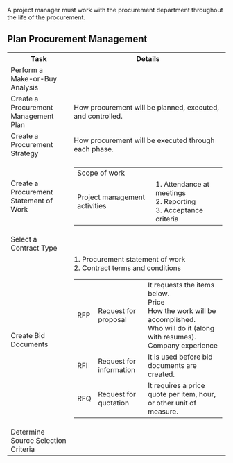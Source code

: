 A project manager must work with the procurement department throughout the life of the procurement.
<br>
<h2>Plan Procurement Management</h2>
<table>
  <tr><th>Task</th><th>Details</th></tr>
  <tr><td>Perform a Make-or-Buy Analysis</td><td></td></tr>
<tr><td>Create a Procurement Management Plan</td><td>How procurement will be planned, executed, and controlled.</td></tr>
<tr><td>Create a Procurement Strategy</td><td>How procurement will be executed through each phase.</td></tr>
  <tr>
    <td>Create a Procurement Statement of Work</td>
    <td>
      <table>
        <tr><td>Scope of work</td></tr>
        <tr><td>Project management activities</td><td>1. Attendance at meetings<br>2. Reporting<br>3. Acceptance criteria</td></tr>
      </table>
    </td>
  </tr>
  <tr><td>Select a Contract Type</td><td></td></tr>
  <tr>
    <td>Create Bid Documents</td>
    <td>
      1. Procurement statement of work<br>
      2. Contract terms and conditions<br>
      <table>
        <tr><td>RFP</td><td>Request for proposal</td>
          <td>
            It requests the items below.<br>
            Price<br>
            How the work will be accomplished.<br>
            Who will do it (along with resumes).<br>
            Company experience
          </td>
        </tr>
        <tr><td>RFI</td><td>Request for information</td><td>It is used before bid documents are created.</td></tr>
        <tr><td>RFQ</td><td>Request for quotation</td><td>It requires a price quote per item, hour, or other unit of measure.</td></tr>
      </table>
    </td>
  </tr>
<tr><td>Determine Source Selection Criteria</td></tr>
</table>
